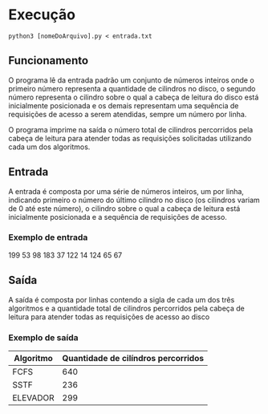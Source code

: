 # Execução
`python3 [nomeDoArquivo].py < entrada.txt`

## Funcionamento
O programa lê da entrada padrão um conjunto de números inteiros onde o primeiro número representa a quantidade de cilindros no disco, o segundo número representa o cilindro sobre o qual a cabeça de leitura do disco está inicialmente posicionada e os demais representam uma sequência de requisições de acesso a serem atendidas, sempre um número por linha. 

O programa imprime na saída o número total de cilindros percorridos pela cabeça de leitura para atender todas as requisições solicitadas utilizando cada um dos algoritmos.

## Entrada
A entrada é composta por uma série de números inteiros, um por linha, indicando primeiro o número do último cilindro no disco (os cilindros variam de 0 até este número), o cilindro sobre o qual a cabeça de leitura está inicialmente posicionada e a sequência de requisições de acesso.

### Exemplo de entrada
199
53
98
183
37
122
14
124
65
67

## Saída
A saída é composta por linhas contendo a sigla de cada um dos três algoritmos e a quantidade total de cilindros percorridos pela cabeça de leitura para atender todas as requisições de acesso ao disco

### Exemplo de saída

Algoritmo | Quantidade de cilíndros percorridos |
-- | -- |
FCFS | 640 |
SSTF | 236 |
ELEVADOR | 299 |
